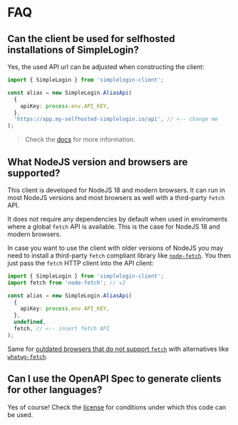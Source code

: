 # FAQ

## Can the client be used for selfhosted installations of SimpleLogin?

Yes, the used API url can be adjusted when constructing the client:

```typescript
import { SimpleLogin } from 'simplelogin-client';

const alias = new SimpleLogin.AliasApi(
  {
    apiKey: process.env.API_KEY,
  },
  'https://app.my-selfhosted-simplelogin.io/api', // <-- change me
);
```

> Check the [docs](https://kennethwussmann.github.io/simplelogin-client/typedoc/classes/SimpleLogin.BaseAPI.html#constructor) for more information.

## What NodeJS version and browsers are supported?

This client is developed for NodeJS 18 and modern browsers.
It can run in most NodeJS versions and most browsers as well with a third-party `fetch` API.

It does not require any dependencies by default when used in enviroments where a global `fetch` API is available. This is the case for NodeJS 18 and modern browsers.

In case you want to use the client with older versions of NodeJS you may need to install a third-party `fetch` compliant library like [`node-fetch`](https://www.npmjs.com/package/node-fetch). You then just pass the `fetch` HTTP client into the API client:

```typescript
import { SimpleLogin } from 'simplelogin-client';
import fetch from 'node-fetch'; // v2

const alias = new SimpleLogin.AliasApi(
  {
    apiKey: process.env.API_KEY,
  },
  undefined,
  fetch, // <-- insert fetch API
);
```

Same for [outdated browsers that do not support `fetch`](https://caniuse.com/fetch) with alternatives like [`whatwg-fetch`](https://github.com/github/fetch).

## Can I use the OpenAPI Spec to generate clients for other languages?

Yes of course! Check the [license](../LICENSE) for conditions under which this code can be used.
